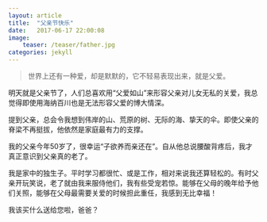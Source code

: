 ```yaml
---
layout: article
title:  "父亲节快乐"
date:   2017-06-17 22:00:08
image:
    teaser: /teaser/father.jpg
categories: jekyll
---
```


> 世界上还有一种爱，却是默默的，它不轻易表现出来，就是父爱。

明天就是父亲节了，人们总喜欢用“父爱如山”来形容父亲对儿女无私的关爱，我总觉得即使用海纳百川也是无法形容父爱的博大情深。

提到父亲，总会令我想到伟岸的山、荒原的树、无际的海、挚天的伞。即使父亲的脊梁不再挺拔，他依然是家庭最有力的支撑。

我的父亲今年50岁了，很幸运“子欲养而亲还在”。自从他总说腰酸背疼后，我才真正意识到父亲真的老了。

我是家中的独生子。平时学习都很忙、或是工作，相对来说我还算轻松的。有时父亲开玩笑说，老了就由我来服侍他们，我有些受宠若惊。能够在父母的晚年给予他们关照，能够在父母最需要关爱的时候担此重任，我感到无比幸福！

我该买什么送给您啦，爸爸？




